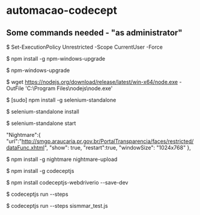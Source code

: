 # automacao-codecept

## Some commands needed - "as administrator"
$ Set-ExecutionPolicy Unrestricted -Scope CurrentUser -Force

$ npm install -g npm-windows-upgrade

$ npm-windows-upgrade

$ wget https://nodejs.org/download/release/latest/win-x64/node.exe -OutFile 'C:\Program Files\nodejs\node.exe'


$ [sudo] npm install -g selenium-standalone

$ selenium-standalone install

$ selenium-standalone start



"Nightmare":{
    "url":"http://smgp.araucaria.pr.gov.br/PortalTransparencia/faces/restricted/dataFunc.xhtml",
    "show": true,
    "restart":true,
    "windowSize": "1024x768"
},

$ npm install -g nightmare nightmare-upload

$ npm install -g codeceptjs

$ npm install codeceptjs-webdriverio --save-dev

$ codeceptjs run --steps

$ codeceptjs run --steps sismmar_test.js
